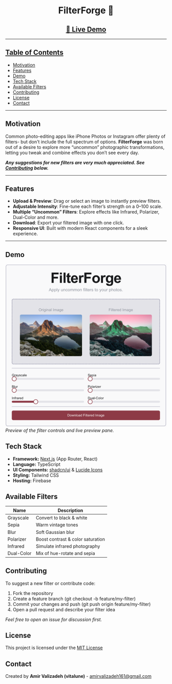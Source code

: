 <h1 style="text-align: center;">FilterForge 🎨</h1>

<h2 style="text-align: center;"><a href=https://studio--filterforge-bpwk4.us-central1.hosted.app/)>🚀 Live Demo</h2>

---

<h2>Table of Contents</h2>

- <a href="#motivation">Motivation</a>  
- <a href="#features">Features</a>  
- <a href="#demo">Demo</a>  
- <a href="#tech-stack">Tech Stack</a>  
- <a href="#available-filters">Available Filters</a>  
- <a href="#contributing">Contributing</a>  
- <a href="#license">License</a>  
- <a href="#contact">Contact</a>  

---

<h2 id="motivation">Motivation</h2>

Common photo-editing apps like iPhone Photos or Instagram offer plenty of filters- but don't include the full spectrum of options. **FilterForge** was born out of a desire to explore more “uncommon” photographic transformations, letting you tweak and combine effects you don’t see every day.  

***Any suggestions for new filters are very much appreciated. See [Contributing](#contributing) below.***

---

<h2 id="features">Features</h2>

- **Upload & Preview**: Drag or select an image to instantly preview filters.  
- **Adjustable Intensity**: Fine-tune each filter’s strength on a 0–100 scale.  
- **Multiple “Uncommon” Filters**: Explore effects like Infrared, Polarizer, Dual-Color and more.  
- **Download**: Export your filtered image with one click.  
- **Responsive UI**: Built with modern React components for a sleek experience.

---

<h2 id="demo">Demo</h2>

![FilterForge Screenshot](demoimg.png)  
*Preview of the filter controls and live preview pane.*

<h2 id="tech-stack">Tech Stack</h2>

* **Framework:** [Next.js](https://nextjs.org/) (App Router, React)
* **Language:** TypeScript
* **UI Components:** [shadcn/ui](https://ui.shadcn.com/) & [Lucide Icons](https://lucide.dev/)
* **Styling:** Tailwind CSS
* **Hosting:** Firebase

<h2 id="available-filters">Available Filters</h2>

| Name | Description |
| ---- | ----------- |
| Grayscale | Convert to black & white |
| Sepia | Warm vintage tones |
| Blur | Soft Gaussian blur |
| Polarizer | Boost contrast & color saturation |
| Infrared | Simulate infrared photography |
| Dual-Color | Mix of hue-rotate and sepia |

<h2 id="contributing">Contributing</h2>

To suggest a new filter or contribute code:

1. Fork the repository
2. Create a feature branch (git checkout -b feature/my-filter)
3. Commit your changes and push (git push origin feature/my-filter)
4. Open a pull request and describe your filter idea

*Feel free to open an issue for discussion first.*

<h2 id="license">License</h2>

This project is licensed under the [MIT License](https://www.mit.edu/~amini/LICENSE.md)

<h2 id="contact">Contact</h2>

Created by **Amir Valizadeh (vitalune)** - amirvalizadeh161@gmail.com
